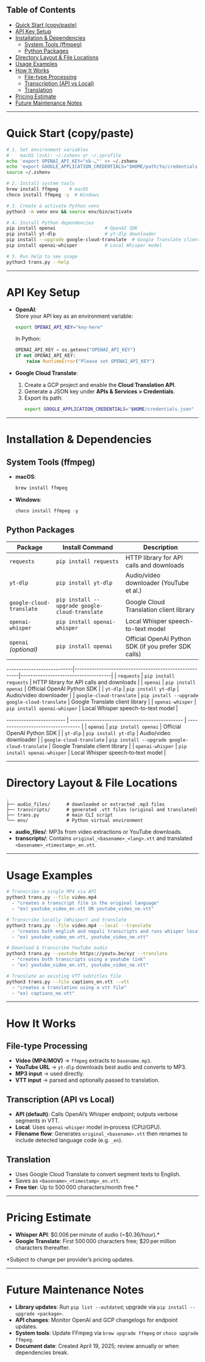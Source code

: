 ## Table of Contents

- [Quick Start (copy/paste)](#quick-start-copypaste)
- [API Key Setup](#api-key-setup)
- [Installation \& Dependencies](#installation--dependencies)
  - [System Tools (ffmpeg)](#system-tools-ffmpeg)
  - [Python Packages](#python-packages)
- [Directory Layout \& File Locations](#directory-layout--file-locations)
- [Usage Examples](#usage-examples)
- [How It Works](#how-it-works)
  - [File-type Processing](#file-type-processing)
  - [Transcription (API vs Local)](#transcription-api-vs-local)
  - [Translation](#translation)
- [Pricing Estimate](#pricing-estimate)
- [Future Maintenance Notes](#future-maintenance-notes)

---

# Quick Start (copy/paste)

```bash
# 1. Set environment variables
#    macOS (zsh): ~/.zshenv or ~/.zprofile
echo 'export OPENAI_API_KEY="sk-…"' >> ~/.zshenv
echo 'export GOOGLE_APPLICATION_CREDENTIALS="$HOME/path/to/credentials.json"' >> ~/.zshenv
source ~/.zshenv

# 2. Install system tools
brew install ffmpeg    # macOS
choco install ffmpeg -y  # Windows

# 3. Create & activate Python venv
python3 -m venv env && source env/bin/activate

# 4. Install Python dependencies
pip install openai                  # OpenAI SDK
pip install yt-dlp                  # yt-dlp downloader
pip install --upgrade google-cloud-translate  # Google Translate client
pip install openai-whisper          # Local Whisper model

# 5. Run help to see usage
python3 trans.py --help
```

---

# API Key Setup

- **OpenAI**:\
  Store your API key as an environment variable:

  ```bash
  export OPENAI_API_KEY="key-here"
  ```

  In Python:

  ```python
  OPENAI_API_KEY = os.getenv("OPENAI_API_KEY")
  if not OPENAI_API_KEY:
      raise RuntimeError("Please set OPENAI_API_KEY")
  ```

- **Google Cloud Translate**:

  1. Create a GCP project and enable the **Cloud Translation API**.
  2. Generate a JSON key under **APIs & Services > Credentials**.
  3. Export its path:
     ```bash
     export GOOGLE_APPLICATION_CREDENTIALS="$HOME/credentials.json"
     ```

---

# Installation & Dependencies

## System Tools (ffmpeg)

- **macOS**:
  ```bash
  brew install ffmpeg
  ```
- **Windows**:
  ```powershell
  choco install ffmpeg -y
  ```

## Python Packages

| Package                   | Install Command                                       | Description                                           |
|---------------------------|-------------------------------------------------------|-------------------------------------------------------|
| `requests`                | `pip install requests`                                | HTTP library for API calls and downloads              |
| `yt-dlp`                  | `pip install yt-dlp`                                  | Audio/video downloader (YouTube et al.)               |
| `google-cloud-translate`  | `pip install --upgrade google-cloud-translate`       | Google Cloud Translation client library               |
| `openai-whisper`          | `pip install openai-whisper`                         | Local Whisper speech-to-text model                    |
| `openai` _(optional)_     | `pip install openai`                                  | Official OpenAI Python SDK (if you prefer SDK calls) |

---------------------------|-------------------------------------------------------|-------------------------------------|
| `requests`                | `pip install requests`                                | HTTP library for API calls and downloads |
| `openai`                  | `pip install openai`                                 | Official OpenAI Python SDK          |
| `yt-dlp`                  | `pip install yt-dlp`                                 | Audio/video downloader              |
| `google-cloud-translate`  | `pip install --upgrade google-cloud-translate`       | Google Translate client library     |
| `openai-whisper`          | `pip install openai-whisper`                         | Local Whisper speech-to-text model  |

------------------------ | ---------------------------------------------- | ---------------------------------- |
| `openai`                 | `pip install openai`                           | Official OpenAI Python SDK         |
| `yt-dlp`                 | `pip install yt-dlp`                           | Audio/video downloader             |
| `google-cloud-translate` | `pip install --upgrade google-cloud-translate` | Google Translate client library    |
| `openai-whisper`         | `pip install openai-whisper`                   | Local Whisper speech‑to‑text model |

---

# Directory Layout & File Locations

```text
.
├── audio_files/      # downloaded or extracted .mp3 files
├── transcripts/      # generated .vtt files (original and translated)
├── trans.py          # main CLI script
└── env/              # Python virtual environment
```

- **audio\_files/**: MP3s from video extractions or YouTube downloads.
- **transcripts/**: Contains `original_<basename>_<lang>.vtt` and translated `<basename>_<timestamp>_en.vtt`.

---

# Usage Examples

```bash
# Transcribe a single MP4 via API
python3 trans.py --file video.mp4
  - "creates a transcript file in the original language"
  - "ex) youtube_video_en.vtt OR youtube_video_ne.vtt"

# Transcribe locally (Whisper) and translate
python3 trans.py --file video.mp4 --local --translate
  - "creates both english and nepali transcripts and runs whisper locally"
  - "ex) youtube_video_en.vtt, youtube_video_ne.vtt"

# Download & transcribe YouTube audio
python3 trans.py --youtube https://youtu.be/xyz --translate
  - "creates both transcripts using a youtube link"
  - "ex) youtube_video_en.vtt, youtube_video_ne.vtt"

# Translate an existing VTT subtitles file
python3 trans.py --file captions_en.vtt --vtt
  - "creates a translation using a vtt file"
  - "ex) captions_ne.vtt"
```

---

# How It Works

## File-type Processing

- **Video (MP4/MOV)** → `ffmpeg` extracts to `basename.mp3`.
- **YouTube URL** → `yt-dlp` downloads best audio and converts to MP3.
- **MP3 input** → used directly.
- **VTT input** → parsed and optionally passed to translation.

## Transcription (API vs Local)

- **API (default)**: Calls OpenAI’s Whisper endpoint; outputs verbose segments in VTT.
- **Local**: Uses `openai-whisper` model in‑process (CPU/GPU).
- **Filename flow**: Generates `original_<basename>.vtt` then renames to include detected language code (e.g. `_en`).

## Translation

- Uses Google Cloud Translate to convert segment texts to English.
- Saves as `<basename>_<timestamp>_en.vtt`.
- **Free tier**: Up to 500 000 characters/month free.\*

---

# Pricing Estimate

- **Whisper API**: \$0.006 per minute of audio (\~\$0.36/hour).\*
- **Google Translate**: First 500 000 characters free; \$20 per million characters thereafter.

\*Subject to change per provider’s pricing updates.

---

# Future Maintenance Notes

- **Library updates**: Run `pip list --outdated`; upgrade via `pip install --upgrade <package>`.
- **API changes**: Monitor OpenAI and GCP changelogs for endpoint updates.
- **System tools**: Update FFmpeg via `brew upgrade ffmpeg` or `choco upgrade ffmpeg`.
- **Document date**: Created April 19, 2025; review annually or when dependencies break.

